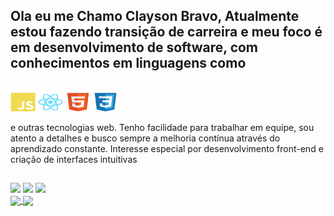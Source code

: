 ## Ola eu me Chamo Clayson Bravo, Atualmente estou fazendo transição de carreira e meu foco é em desenvolvimento de software, com conhecimentos em linguagens como  
<div style="display: inline_block"><br>
  <img align="center" alt="Clay-Js" height="30" width="40" src="https://raw.githubusercontent.com/devicons/devicon/master/icons/javascript/javascript-plain.svg">
  <img align="center" alt="Clay-React" height="30" width="40" src="https://raw.githubusercontent.com/devicons/devicon/master/icons/react/react-original.svg">
  <img align="center" alt="Clay-HTML" height="30" width="40" src="https://raw.githubusercontent.com/devicons/devicon/master/icons/html5/html5-original.svg">
  <img align="center" alt="Clay-CSS" height="30" width="40" src="https://raw.githubusercontent.com/devicons/devicon/master/icons/css3/css3-original.svg">
</div>
<br>
  e outras tecnologias web. Tenho facilidade para trabalhar em equipe, sou atento a detalhes e busco sempre a melhoria contínua através do aprendizado constante. Interesse especial por desenvolvimento front-end e criação de interfaces intuitivas

  ##
 
<div> 
  <a href="https://instagram.com/clayson_bravo" target="_blank"><img src="https://img.shields.io/badge/-Instagram-%23E4405F?style=for-the-badge&logo=instagram&logoColor=white" target="_blank"></a>
  <a href = "mailto:claysonczr@gmail.com"><img src="https://img.shields.io/badge/-Gmail-%23333?style=for-the-badge&logo=gmail&logoColor=white" target="_blank"></a>
  <a href="https://www.linkedin.com/in/claysonbravo/" target="_blank"><img src="https://img.shields.io/badge/-LinkedIn-%230077B5?style=for-the-badge&logo=linkedin&logoColor=white" target="_blank"></a> 
  
</div>

<a href="https://github.com/anuraghazra/github-readme-stats">
  <img height=200 align="center" src="https://github-readme-stats.vercel.app/api?username=claysonbravo&theme=transparent" />
</a>
<a href="https://github.com/anuraghazra/convoychat">
  <img height=200 align="center" src="https://github-readme-stats.vercel.app/api/top-langs?username=claysonbravo&layout=compact&theme=transparent&langs_count=8&card_width=320" />
</a>


